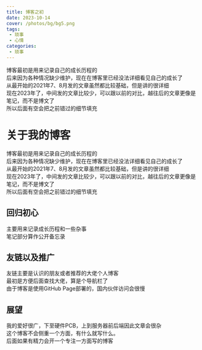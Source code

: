 ```yaml
---
title: 博客之初
date: 2023-10-14
cover: /photos/bg/bg5.png
tags:
 - 琐事
 - 心情
categories: 
 - 琐事
--- 
```


博客最初是用来记录自己的成长历程的  
后来因为各种情况缺少维护，现在在博客里已经没法详细看见自己的成长了  
从最开始的2021年7、8月发的文章虽然都比较基础，但是讲的很详细  
现在2023年了，中间发的文章比较少，可以跟以前的对比，越往后的文章更像是笔记，而不是博文了  
所以后面有空会把之前错过的细节填充  

<!-- more -->

# 关于我的博客

博客最初是用来记录自己的成长历程的  
后来因为各种情况缺少维护，现在在博客里已经没法详细看见自己的成长了  
从最开始的2021年7、8月发的文章虽然都比较基础，但是讲的很详细  
现在2023年了，中间发的文章比较少，可以跟以前的对比，越往后的文章更像是笔记，而不是博文了  
所以后面有空会把之前错过的细节填充  

## 回归初心

主要用来记录成长历程和一些杂事  
笔记部分算作公开备忘录

## 友链以及推广

友链主要是认识的朋友或者推荐的大佬个人博客  
最初是方便后面查找大佬，算是个导航栏了  
由于博客是使用GitHub Page部署的，国内伙伴访问会很慢

## 展望

我的爱好很广，下至硬件PCB，上到服务器前后端因此文章会很杂  
这个博客不会侧重一个方面，有什么就写什么。  
后面如果有精力会开一个专注一方面写的博客
